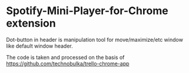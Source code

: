 # Spotify-Mini-Player-for-Chrome extension


Dot-button in header is manipulation tool for move/maximize/etc window like default window header.

The code is taken and processed on the basis of https://github.com/technobulka/trello-chrome-app
